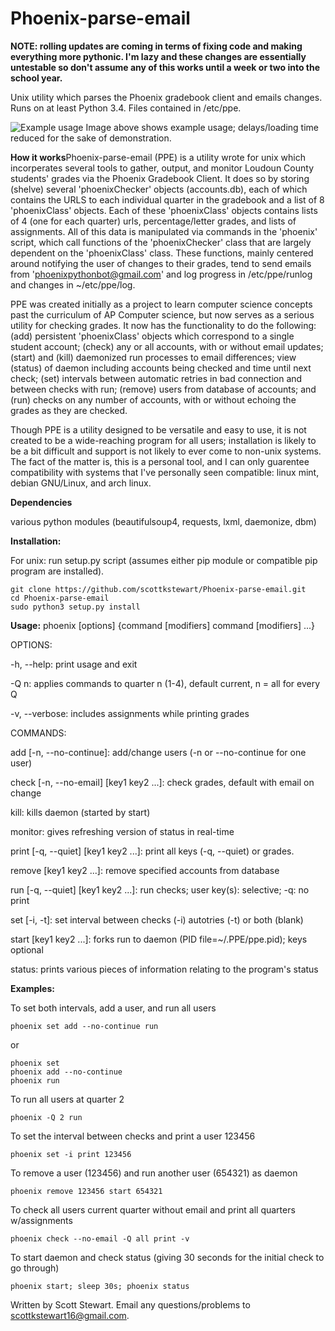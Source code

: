 # Phoenix-parse-email

**NOTE: rolling updates are coming in terms of fixing code and making everything more pythonic. I'm lazy and these changes are essentially untestable so don't assume any of this works until a week or two into the school year.**

Unix utility which parses the Phoenix gradebook client and emails changes. Runs on at least Python 3.4. Files contained in /etc/ppe.

![Example usage](http://i.imgur.com/neM2Kb7.gif)
Image above shows example usage; delays/loading time reduced for the sake of demonstration.

**How it works**Phoenix-parse-email (PPE) is a utility wrote for unix which incorperates several tools to gather, output, and monitor Loudoun County students' grades via the Phoenix Gradebook Client. It does so by storing (shelve) several 'phoenixChecker' objects (accounts.db), each of which contains the URLS to each individual quarter in the gradebook and a list of 8 'phoenixClass' objects. Each of these 'phoenixClass' objects contains lists of 4 (one for each quarter) urls, percentage/letter grades, and lists of assignments. All of this data is manipulated via commands in the 'phoenix' script, which call functions of the 'phoenixChecker' class that are largely dependent on the 'phoenixClass' class. These functions, mainly centered around notifying the user of changes to their grades, tend to send emails from 'phoenixpythonbot@gmail.com' and log progress in /etc/ppe/runlog and changes in ~/etc/ppe/log.

PPE was created initially as a project to learn computer science concepts past the curriculum of AP Computer science, but now serves as a serious utility for checking grades. It now has the functionality to do the following: (add) persistent 'phoenixClass' objects which correspond to a single student account; (check) any or all accounts, with or without email updates; (start) and (kill) daemonized run processes to email differences; view (status) of daemon including accounts being checked and time until next check; (set) intervals between automatic retries in bad connection and between checks with run; (remove) users from database of accounts; and (run) checks on any number of accounts, with or without echoing the grades as they are checked.

Though PPE is a utility designed to be versatile and easy to use, it is not created to be a wide-reaching program for all users; installation is likely to be a bit difficult and support is not likely to ever come to non-unix systems. The fact of the matter is, this is a personal tool, and I can only guarentee compatibility with systems that I've personally seen compatible: linux mint, debian GNU/Linux, and arch linux.

**Dependencies**

various python modules (beautifulsoup4, requests, lxml, daemonize, dbm)

**Installation:**

For unix: run setup.py script (assumes either pip module or compatible pip program are installed).
```
git clone https://github.com/scottkstewart/Phoenix-parse-email.git
cd Phoenix-parse-email
sudo python3 setup.py install
```


**Usage:**
phoenix [options] {command [modifiers] command [modifiers] ...}

OPTIONS:

-h, --help: print usage and exit

-Q n: applies commands to quarter n (1-4), default current, n = all for every Q

-v, --verbose: includes assignments while printing grades

COMMANDS:

add [-n, --no-continue]: add/change users (-n or --no-continue for one user)

check [-n, --no-email] [key1 key2 ...]: check grades, default with email on change

kill: kills daemon (started by start)

monitor: gives refreshing version of status in real-time

print [-q, --quiet] [key1 key2 ...]: print all keys (-q, --quiet) or grades.

remove [key1 key2 ...]: remove specified accounts from database

run [-q, --quiet] [key1 key2 ...]: run checks; user key(s): selective; -q: no print

set [-i, -t]: set interval between checks (-i) autotries (-t) or both (blank)

start [key1 key2 ...]: forks run to daemon (PID file=~/.PPE/ppe.pid); keys optional

status: prints various pieces of information relating to the program's status


**Examples:**

To set both intervals, add a user, and run all users
```
phoenix set add --no-continue run
```
or
```
phoenix set
phoenix add --no-continue
phoenix run
```

To run all users at quarter 2
```
phoenix -Q 2 run
```

To set the interval between checks and print a user 123456
```
phoenix set -i print 123456
```

To remove a user (123456) and run another user (654321) as daemon
```
phoenix remove 123456 start 654321
```

To check all users current quarter without email and print all quarters w/assignments
```
phoenix check --no-email -Q all print -v
```

To start daemon and check status (giving 30 seconds for the initial check to go through)
```
phoenix start; sleep 30s; phoenix status
```

Written by Scott Stewart. Email any questions/problems to scottkstewart16@gmail.com.
